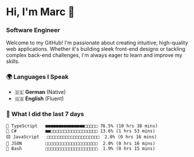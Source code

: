 # Hi, I'm Marc 👋 
### Software Engineer

Welcome to my GitHub! I'm passionate about creating intuitive, high-quality web applications. Whether it's building sleek front-end designs or tackling complex back-end challenges, I'm always eager to learn and improve my skills.  

### 🌍 Languages I Speak  
- 🇩🇪 **German** (Native)  
- 🇬🇧 **English** (Fluent)

### 🤯 What I did the last 7 days

```
🔷 TypeScript   ■■■■■■■■■■■■■■■□□□□□ 76.5% (10 hrs 38 mins)
🔷 C#           ■■□□□□□□□□□□□□□□□□□□ 13.6% (1 hrs 53 mins)
🟨 JavaScript   □□□□□□□□□□□□□□□□□□□□  2.0% (0 hrs 16 mins)
📄 JSON         □□□□□□□□□□□□□□□□□□□□  2.0% (0 hrs 16 mins)
📄 Bash         □□□□□□□□□□□□□□□□□□□□  1.9% (0 hrs 15 mins)
```